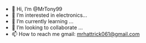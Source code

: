 - 👋 Hi, I’m @MrTony99
- 👀 I’m interested in electronics...
- 🌱 I’m currently learning ...
- 💞️ I’m looking to collaborate ...
- 📫 How to reach me gmail: mrhattrick061@gmail.com

<!---
MrTony99/MrTony99 is a ✨ special ✨ repository because its `README.md` (this file) appears on your GitHub profile.
You can click the Preview link to take a look at your changes.
--->
